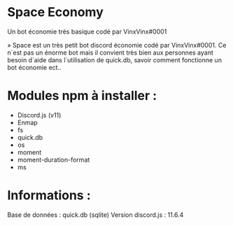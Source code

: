 # Space Economy
Un bot économie très basique codé par VinxVinx#0001

» Space est un très petit bot discord économie codé par VinxVinx#0001.
Ce n´est pas un énorme bot mais il convient très bien aux personnes ayant besoin d´aide dans l´utilisation de quick.db, savoir comment fonctionne un bot économie ect..

# Modules npm à installer :
- Discord.js (v11)
- Enmap
- fs
- quick.db
- os
- moment
- moment-duration-format
- ms

# Informations :
Base de données : quick.db (sqlite)
Version discord.js : 11.6.4


